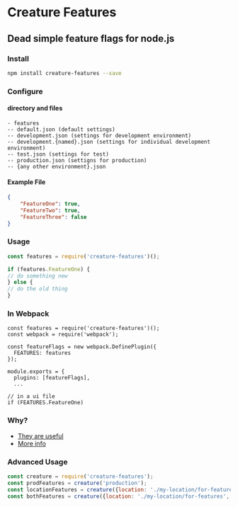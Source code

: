 # Creature Features
## Dead simple feature flags for node.js
### Install
```bash
npm install creature-features --save
```
### Configure
#### directory and files
```
- features
-- default.json (default settings)
-- development.json (settings for development environment)
-- development.{named}.json (settings for individual development environment)
-- test.json (settings for test)
-- production.json (settigns for production) 
-- {any other environment}.json
```
#### Example File
```json
{
	"FeatureOne": true,
	"FeatureTwo": true,
	"FeatureThree": false
}
```

### Usage
```javascript
const features = require('creature-features')();

if (features.FeatureOne) {
// do something new
} else {
// do the old thing
}
```
### In Webpack
```
const features = require('creature-features')();
const webpack = require('webpack');

const featureFlags = new webpack.DefinePlugin({
  FEATURES: features
});

module.exports = {
  plugins: [featureFlags],
  ...

// in a ui file
if (FEATURES.FeatureOne)
```
### Why?
* [They are useful](http://code.flickr.net/2009/12/02/flipping-out/)
* [More info](http://featureflags.io/)

### Advanced Usage
```javascript
const creature = require('creature-features');
const prodFeatures = creature('production');
const locationFeatures = creature({location: './my-location/for-features'});
const bothFeatures = creature({location: './my-location/for-features', env: 'staging'});

```
